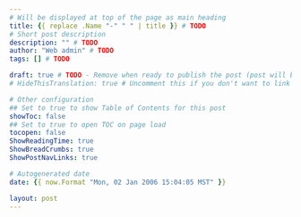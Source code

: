 ```yaml
---
# Will be displayed at top of the page as main heading
title: {{ replace .Name "-" " " | title }} # TODO
# Short post description
description: "" # TODO
author: "Web admin" # TODO
tags: [] # TODO

draft: true # TODO - Remove when ready to publish the post (post will be hidden with this set to true)
# HideThisTranslation: true # Uncomment this if you don't want to link this translation of page in translations

# Other configuration
## Set to true to show Table of Contents for this post
showToc: false
## Set to true to open TOC on page load
tocopen: false
ShowReadingTime: true
ShowBreadCrumbs: true
ShowPostNavLinks: true

# Autogenerated date
date: {{ now.Format "Mon, 02 Jan 2006 15:04:05 MST" }}

layout: post
---
```


<!-- Write page contents here -->
<!-- Use Markdown syntax: https://www.markdownguide.org/basic-syntax -->

